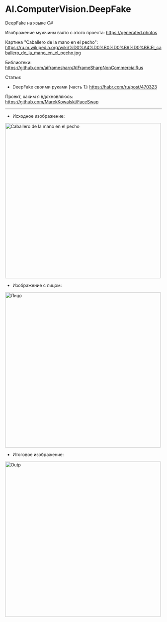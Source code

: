 # AI.ComputerVision.DeepFake
DeepFake на языке C#


Изображение мужчины взято с этого проекта: https://generated.photos

Картина "Caballero de la mano en el pecho": https://ru.m.wikipedia.org/wiki/%D0%A4%D0%B0%D0%B9%D0%BB:El_caballero_de_la_mano_en_el_pecho.jpg


Библиотеки: https://github.com/aiframesharp/AIFrameSharpNonCommercialRus


Статьи:
* DeepFake своими руками [часть 1]: https://habr.com/ru/post/470323


Проект, каким я вдохновляюсь: https://github.com/MarekKowalski/FaceSwap

---

* Исходное изображение:

<img width="500" alt="Caballero de la mano en el pecho" src="https://github.com/zaharPonimash/AI.ComputerVision.DeepFake/blob/master/TestApp/TestApp/bin/Debug/data/face.jpg">


* Изображение с лицом: 

<img width="500" alt="Лицо" src="https://github.com/zaharPonimash/AI.ComputerVision.DeepFake/blob/master/TestApp/TestApp/bin/Debug/data/face2.jpg">

* Итоговое изображение:

<img width="500" alt="Outp" src="https://github.com/zaharPonimash/AI.ComputerVision.DeepFake/blob/master/TestApp/TestApp/bin/Debug/output.png">
